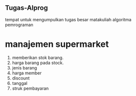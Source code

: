 
## Tugas-Alprog
tempat untuk mengumpulkan tugas besar matakuliah algoritma pemrograman

# manajemen supermarket
1. memberikan stok barang.
2. harga barang pada stock.
3. jenis barang
4. harga member
5. discount
6. tanggal
7. struk pembayaran
